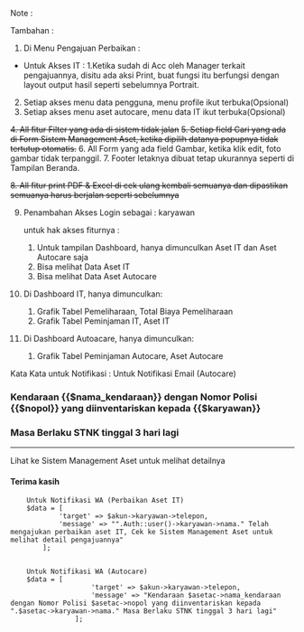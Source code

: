 Note :

Tambahan :
1. Di Menu Pengajuan Perbaikan :
- Untuk Akses IT : 1.Ketika sudah di Acc oleh Manager terkait pengajuannya, disitu ada aksi Print, buat fungsi itu berfungsi dengan layout output hasil seperti sebelumnya Portrait.

2. Setiap akses menu data pengguna, menu profile ikut terbuka(Opsional)
3. Setiap akses menu aset autocare, menu data IT ikut terbuka(Opsional)

<strike>4. All fitur Filter yang ada di sistem tidak jalan</strike>
<strike>5. Setiap field Cari yang ada di Form Sistem Management Aset, ketika dipilih datanya popupnya tidak tertutup otomatis.</strike>
6. All Form yang ada field Gambar, ketika klik edit, foto gambar tidak terpanggil.
7. Footer letaknya dibuat tetap ukurannya seperti di Tampilan Beranda.

<strike>8. All fitur print PDF & Excel di cek ulang kembali semuanya dan dipastikan semuanya harus berjalan seperti sebelumnya</strike>

9. Penambahan Akses Login sebagai : karyawan

   untuk hak akses fiturnya :
   1. Untuk tampilan Dashboard, hanya dimunculkan Aset IT dan Aset Autocare saja
   2. Bisa melihat Data Aset IT
   3. Bisa melihat Data Aset Autocare

10. Di Dashboard IT, hanya dimunculkan:
    1. Grafik Tabel Pemeliharaan, Total Biaya Pemeliharaan
    2. Grafik Tabel Peminjaman IT, Aset IT

11. Di Dashboard Autoacare, hanya dimunculkan:
    1. Grafik Tabel Peminjaman Autocare, Aset Autocare





Kata Kata untuk Notifikasi :
        Untuk Notifikasi Email (Autocare)
        <h3 class="">Kendaraan {{$nama_kendaraan}} dengan Nomor Polisi {{$nopol}} yang diinventariskan kepada {{$karyawan}}</h3>
        <h3 class="">Masa Berlaku STNK tinggal 3 hari lagi</h3>
        <hr class="garis">
        <p>Lihat ke Sistem Management Aset untuk melihat detailnya</p>
        <h4>Terima kasih</h4>

        Untuk Notifikasi WA (Perbaikan Aset IT)
        $data = [
                'target' => $akun->karyawan->telepon,
                'message' => "".Auth::user()->karyawan->nama." Telah mengajukan perbaikan aset IT, Cek ke Sistem Management Aset untuk melihat detail pengajuannya"
            ];


        Untuk Notifikasi WA (Autocare)
        $data = [
                        'target' => $akun->karyawan->telepon,
                        'message' => "Kendaraan $asetac->nama_kendaraan dengan Nomor Polisi $asetac->nopol yang diinventariskan kepada ".$asetac->karyawan->nama." Masa Berlaku STNK tinggal 3 hari lagi"
                    ];
